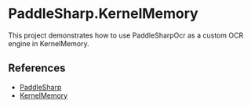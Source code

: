 # PaddleSharp.KernelMemory

This project demonstrates  how to use PaddleSharpOcr as a custom OCR engine in KernelMemory.

## References

- [PaddleSharp](https://github.com/sdcb/PaddleSharp)
- [KernelMemory](https://github.com/microsoft/kernel-memory)
